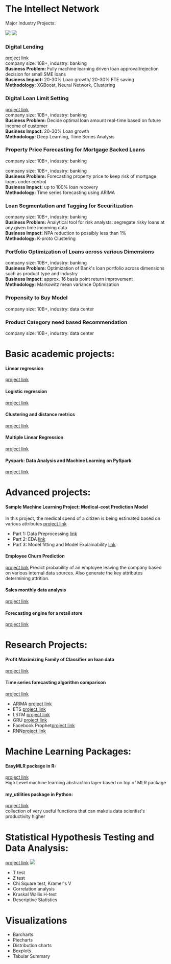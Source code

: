 # The Intellect Network
Major Industry Projects:

![](https://github.com/urmanml/Portfolio/blob/portfolio_images/fintech_small.jpg)
![](https://github.com/urmanml/Portfolio/blob/portfolio_images/instant%20loan_small.jpg)
### Digital Lending 
[project link](https://www.maybank2u.com.my/maybank2u/malaysia/en/business/financing/working_capital/business/sme_clean_loan_financing.page)\
company size: 10B+, industry: banking \
**Business Problem:** Fully machine learning driven loan approval/rejection decision for small SME loans \
**Business Impact:** 20-30% Loan growth/ 20-30% FTE saving \
**Methodology:** XGBoost, Neural Network, Clustering


### Digital Loan Limit Setting 
[project link](https://www.maybank2u.com.my/maybank2u/malaysia/en/business/financing/working_capital/business/sme_clean_loan_financing.page)\
company size: 10B+, industry: banking \
**Business Problem:** Decide optimal loan amount real-time based on future income of customer\
**Business Impact:** 20-30% Loan growth\
**Methodology:** Deep Learning, Time Series Analysis

### Property Price Forecasting for Mortgage Backed Loans
company size: 10B+, industry: banking

company size: 10B+, industry: banking \
**Business Problem:** Forecasting property price to keep risk of mortgage loans under control\
**Business Impact:** up to 100% loan recovery\
**Methodology:** Time series forecasting using ARIMA

### Loan Segmentation and Tagging for Securitization
company size: 10B+, industry: banking \
**Business Problem:** Analytical tool for risk analysts: segregate risky loans at any given time incoming data \
**Business Impact:** NPA reduction to possibly less than 1%\
**Methodology:** K-proto Clustering

### Portfolio Optimization of Loans across various Dimensions
company size: 10B+, industry: banking \
**Business Problem:** Optimization of Bank's loan portfolio across dimensions such as product type and industry\
**Business Impact:** approx. 16 basis point return improvement\
**Methodology:** Markowitz mean variance Optimization

### Propensity to Buy Model  
company size: 10B+, industry: data center
### Product Category need based Recommendation
company size: 10B+, industry: data center


# Basic academic projects:
#### Linear regression
[project link](https://github.com/urmanml/Portfolio/blob/main/academic_projects/linear_regression_and_logistic_regression.ipynb)
#### Logistic regression
[project link](https://github.com/urmanml/Portfolio/blob/main/academic_projects/linear_regression_and_logistic_regression.ipynb)
#### Clustering and distance metrics
[project link](https://github.com/urmanml/Portfolio/blob/main/academic_projects/clustering_distance_metrics_PCA_SVD.ipynb)
#### Multiple Linear Regression
[project link](https://github.com/urmanml/Portfolio/blob/main/academic_projects/multiple_regression.ipynb)
#### Pyspark: Data Analysis and Machine Learning on PySpark
[project link](https://github.com/urmanml/Portfolio/blob/main/academic_projects/PySpark_data_exploration_supervised_learning_and_supervised_learning.ipynb)

# Advanced projects:
#### Sample Machine Learning Project: Medical-cost Prediction Model
In this project, the medical spend of a citizen is being estimated based on various attributes
[project link](https://github.com/urmanml/Samples/tree/classification-project)
- Part 1: Data Preprocessing [link](https://github.com/urmanml/Portfolio/blob/main/advanced_projects/Part_1_data%20preprocessing.ipynb)
- Part 2: EDA [link](https://github.com/urmanml/Portfolio/blob/main/advanced_projects/Part_2_EDA.ipynb)
- Part 3: Model fitting and Model Explainability [link](https://github.com/urmanml/Portfolio/blob/main/advanced_projects/Part_3_modelling.ipynb)
#### Employee Churn Prediction
[project link](https://github.com/urmanml/Portfolio/blob/main/advanced_projects/employee%20turnover.ipynb)
Predict probability of an employee leaving the company based on various internal data sources. Also generate the key attributes determining attrition.
#### Sales monthly data analysis
[project link](https://github.com/urmanml/Portfolio/blob/main/advanced_projects/Sales_monthly_data_analysis_report.ipynb)
#### Forecasting engine for a retail store
[project link]()

# Research Projects:
#### Profit Maximizing Family of Classifier on loan data
[project link](https://github.com/urmanml/Portfolio/blob/main/research_projects/profit_maximizing_algorithms_on_loans_dataset.ipynb)
#### Time series forecasting algorithm comparison 
[project link](https://github.com/urmanml/Samples/tree/time-series)

- ARIMA [project link](https://github.com/urmanml/Portfolio/blob/main/forecasting/ARIMA.ipynb)
- ETS [project link](https://github.com/urmanml/Portfolio/blob/main/forecasting/holt%20winters.ipynb)
- LSTM [project link](https://github.com/urmanml/Portfolio/blob/main/forecasting/lstm.ipynb)
- GRU [project link](https://github.com/urmanml/Portfolio/blob/main/forecasting/GRU.ipynb)
- Facebook Prophet[project link](https://github.com/urmanml/Portfolio/blob/main/forecasting/timeseries_prophet.ipynb)
- RNN[project link](https://github.com/urmanml/Portfolio/blob/main/forecasting/RNN.ipynb)


# Machine Learning Packages:
#### EasyMLR package in R: 
[project link](https://github.com/urmanml/easyMLR)\
High Level machine learning abstraction layer based on top of MLR package
#### my_utilities package in Python: 
[project link](https://github.com/urmanml/codebase/tree/master/my_utilities)\
collection of very useful functions that can make a data scientist's productivity higher


# Statistical Hypothesis Testing and Data Analysis: 
[project link](https://github.com/urmanml/codebase/blob/master/my_utilities/my_statistical_tests.py)
![](https://github.com/urmanml/Portfolio/blob/portfolio_images/hypothesis%20testing_small.png)
- T test
- Z test
- Chi Square test, Kramer's V
- Correlation analysis
- Kruskal Wallis H-test
- Descriptive Statistics

# Visualizations 
- Barcharts
- Piecharts
- Distribution charts
- Boxplots
- Tabular Summary

